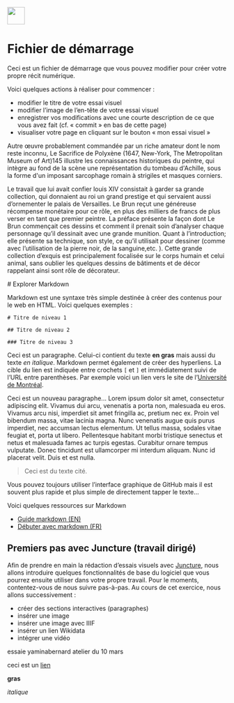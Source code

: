 <a href="https://juncture-digital.org"><img src="https://raw.githubusercontent.com/digitalArtHistory/recits-numeriques/main/images/btn_juncture.svg" style="height:40px"></a>

<param ve-config 
       title="depart" 
       banner="/images/ViennaDioscoridesFolio483vBirds.jpg" 
       layout="vertical">

# Fichier de démarrage

Ceci est un fichier de démarrage que vous pouvez modifier pour créer votre propre récit numérique.

Voici quelques actions à réaliser pour commencer :
- modifier le titre de votre essai visuel
- modifier l’image de l’en-tête de votre essai visuel
- enregistrer vos modifications avec une courte description de ce que vous avez fait (cf. « commit » en bas de cette page)
- visualiser votre page en cliquant sur le bouton « mon essai visuel »
<param ve-graphic 
  url="https://upload.wikimedia.org/wikipedia/commons/c/c8/Gargouilles_%28RA_549%29_3.jpg" 
  title="Gargouilles" />

Autre œuvre probablement commandée par un riche amateur dont le nom reste inconnu, Le Sacrifice de Polyxène (1647, New-York, The Metropolitan Museum of Art)145 illustre les connaissances historiques du peintre, qui intègre au fond de la scène une représentation du tombeau d'Achille, sous la forme d'un imposant sarcophage romain à strigiles et masques corniers.
<param ve-graphic
 url="https://collectionapi.metmuseum.org/api/collection/v1/iiif/442761/1323327/main-image"

Le travail que lui avait confier louis XIV consistait à garder sa grande collection, qui donnaient au roi un grand prestige et qui servaient aussi d’ornementer le palais de Versailles. Le Brun reçut une généreuse récompense monétaire pour ce rôle, en plus des milliers de francs de plus verser en tant que premier peintre.
La préface présente la façon dont Le Brun commençait ces dessins et comment il prenait soin d’analyser chaque personnage qu’il dessinait avec une grande munition. Quant à l’introduction; elle présente sa technique, son style, ce qu’il utilisait pour dessiner (comme avec l’utilisation de la pierre noir, de la sanguine,etc. ). Cette grande collection d’exquis est principalement focalisée sur le corps humain et celui animal, sans oublier les quelques dessins de bâtiments et de décor rappelant ainsi sont rôle de décorateur. 
<param ve-graphic
 manifest="https://gallica.bnf.fr/iiif/ark:/12148/btv1b531282192/manifest.json" />
# Explorer Markdown

Markdown est une syntaxe très simple destinée à créer des contenus pour le web en HTML. Voici quelques exemples :

```
# Titre de niveau 1

## Titre de niveau 2

### Titre de niveau 3
```

Ceci est un paragraphe. Celui-ci contient du texte **en gras** mais aussi du texte *en italique*. Markdown permet également de créer des hyperliens. La cible du lien est indiquée entre crochets `[` et `]` et immédiatement suivi de l’URL entre parenthèses. Par exemple voici un lien vers le site de l’[Université de Montréal](http://www.umontreal.ca).

Ceci est un nouveau paragraphe...  Lorem ipsum dolor sit amet, consectetur adipiscing elit. Vivamus dui arcu, venenatis a porta non, malesuada eu eros. Vivamus arcu nisi, imperdiet sit amet fringilla ac, pretium nec ex. Proin vel bibendum massa, vitae lacinia magna. Nunc venenatis augue quis purus imperdiet, nec accumsan lectus elementum. Ut tellus massa, sodales vitae feugiat et, porta ut libero. Pellentesque habitant morbi tristique senectus et netus et malesuada fames ac turpis egestas. Curabitur ornare tempus vulputate. Donec tincidunt est ullamcorper mi interdum aliquam. Nunc id placerat velit. Duis et est nulla. 

> Ceci est du texte cité.

Vous pouvez toujours utiliser l’interface graphique de GitHub mais il est souvent plus rapide et plus simple de directement tapper le texte...

Voici quelques ressources sur Markdown
- [Guide markdown (EN)](https://docs.github.com/en/get-started/writing-on-github/getting-started-with-writing-and-formatting-on-github/basic-writing-and-formatting-syntax)
- [Débuter avec markdown (FR)](https://programminghistorian.org/fr/lecons/debuter-avec-markdown)

## Premiers pas avec Juncture (travail dirigé)

Afin de prendre en main la rédaction d’essais visuels avec [Juncture](https://juncture-digital.org/), nous allons introduire quelques fonctionnalités de base du logiciel que vous pourrez ensuite utiliser dans votre propre travail. Pour le moments, contentez-vous de nous suivre pas-à-pas. Au cours de cet exercice, nous allons successivement :
- créer des sections interactives (paragraphes)
- insérer une image
- insérer une image avec IIIF
- insérer un lien Wikidata
- intégrer une vidéo

essaie 
yaminabernard
atelier du 10 mars

ceci est un [lien](https://github.com/digitalArtHistory/recits-numeriques/edit/main/16/README.md)


**gras**

*italique*
